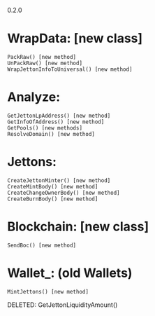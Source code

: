 0.2.0
# WrapData: [new class]
    PackRaw() [new method]
    UnPackRaw() [new method]
    WrapJettonInfoToUniversal() [new method]

# Analyze:
    GetJettonLpAddress() [new method]
    GetInfoOfAddress() [new method]
    GetPools() [new methods]
    ResolveDomain() [new method]

# Jettons:
    CreateJettonMinter() [new method]
    CreateMintBody() [new method]
    CreateChangeOwnerBody() [new method]
    CreateBurnBody() [new method]

# Blockchain: [new class]
    SendBoc() [new method]

# Wallet_: (old Wallets)
    MintJettons() [new method]

 
DELETED:
    GetJettonLiquidityAmount()